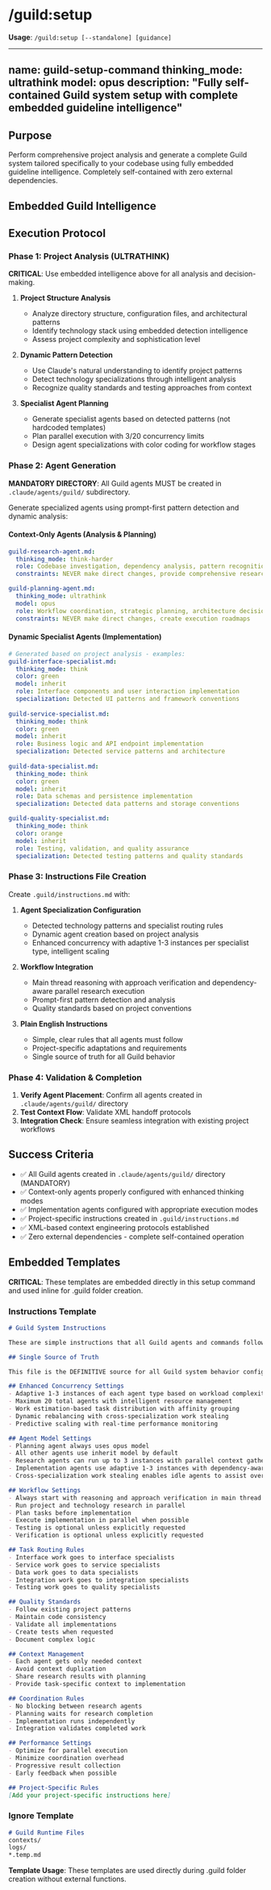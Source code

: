 # /guild:setup

**Usage**: `/guild:setup [--standalone] [guidance]`

---
name: guild-setup-command
thinking_mode: ultrathink
model: opus
description: "Fully self-contained Guild system setup with complete embedded guideline intelligence"
---

## Purpose

Perform comprehensive project analysis and generate a complete Guild system tailored specifically to your codebase using fully embedded guideline intelligence. Completely self-contained with zero external dependencies.

## Embedded Guild Intelligence

<!-- INJECT:system-principles -->

<!-- INJECT:agent-architecture -->

<!-- INJECT:workflow-intelligence -->

<!-- INJECT:context-engineering -->

<!-- INJECT:technology-detection -->

## Execution Protocol

### Phase 1: Project Analysis (ULTRATHINK)

**CRITICAL**: Use embedded intelligence above for all analysis and decision-making.

1. **Project Structure Analysis**
   - Analyze directory structure, configuration files, and architectural patterns
   - Identify technology stack using embedded detection intelligence
   - Assess project complexity and sophistication level

2. **Dynamic Pattern Detection**
   - Use Claude's natural understanding to identify project patterns
   - Detect technology specializations through intelligent analysis
   - Recognize quality standards and testing approaches from context

3. **Specialist Agent Planning**
   - Generate specialist agents based on detected patterns (not hardcoded templates)
   - Plan parallel execution with 3/20 concurrency limits
   - Design agent specializations with color coding for workflow stages

### Phase 2: Agent Generation

**MANDATORY DIRECTORY**: All Guild agents MUST be created in `.claude/agents/guild/` subdirectory.

Generate specialized agents using prompt-first pattern detection and dynamic analysis:

#### Context-Only Agents (Analysis & Planning)
```yaml
guild-research-agent.md:
  thinking_mode: think-harder
  role: Codebase investigation, dependency analysis, pattern recognition
  constraints: NEVER make direct changes, provide comprehensive research context

guild-planning-agent.md:
  thinking_mode: ultrathink
  model: opus
  role: Workflow coordination, strategic planning, architecture decisions
  constraints: NEVER make direct changes, create execution roadmaps
```

#### Dynamic Specialist Agents (Implementation)
```yaml
# Generated based on project analysis - examples:
guild-interface-specialist.md:
  thinking_mode: think
  color: green
  model: inherit
  role: Interface components and user interaction implementation
  specialization: Detected UI patterns and framework conventions
  
guild-service-specialist.md:
  thinking_mode: think
  color: green
  model: inherit
  role: Business logic and API endpoint implementation
  specialization: Detected service patterns and architecture
  
guild-data-specialist.md:
  thinking_mode: think
  color: green
  model: inherit
  role: Data schemas and persistence implementation
  specialization: Detected data patterns and storage conventions

guild-quality-specialist.md:
  thinking_mode: think
  color: orange
  model: inherit
  role: Testing, validation, and quality assurance
  specialization: Detected testing patterns and quality standards
```

### Phase 3: Instructions File Creation

Create `.guild/instructions.md` with:

1. **Agent Specialization Configuration**
   - Detected technology patterns and specialist routing rules
   - Dynamic agent creation based on project analysis
   - Enhanced concurrency with adaptive 1-3 instances per specialist type, intelligent scaling

2. **Workflow Integration**
   - Main thread reasoning with approach verification and dependency-aware parallel research execution
   - Prompt-first pattern detection and analysis
   - Quality standards based on project conventions

3. **Plain English Instructions**
   - Simple, clear rules that all agents must follow
   - Project-specific adaptations and requirements
   - Single source of truth for all Guild behavior

### Phase 4: Validation & Completion

1. **Verify Agent Placement**: Confirm all agents created in `.claude/agents/guild/` directory
2. **Test Context Flow**: Validate XML handoff protocols
3. **Integration Check**: Ensure seamless integration with existing project workflows

## Success Criteria

- ✅ All Guild agents created in `.claude/agents/guild/` directory (MANDATORY)
- ✅ Context-only agents properly configured with enhanced thinking modes
- ✅ Implementation agents configured with appropriate execution modes
- ✅ Project-specific instructions created in `.guild/instructions.md`
- ✅ XML-based context engineering protocols established
- ✅ Zero external dependencies - complete self-contained operation

## Embedded Templates

**CRITICAL**: These templates are embedded directly in this setup command and used inline for .guild folder creation.

### Instructions Template

```markdown
# Guild System Instructions

These are simple instructions that all Guild agents and commands follow.

## Single Source of Truth

This file is the DEFINITIVE source for all Guild system behavior configuration. All commands, agents, and workflows must read and strictly follow these instructions.

## Enhanced Concurrency Settings
- Adaptive 1-3 instances of each agent type based on workload complexity
- Maximum 20 total agents with intelligent resource management
- Work estimation-based task distribution with affinity grouping  
- Dynamic rebalancing with cross-specialization work stealing
- Predictive scaling with real-time performance monitoring

## Agent Model Settings
- Planning agent always uses opus model
- All other agents use inherit model by default
- Research agents can run up to 3 instances with parallel context gathering
- Implementation agents use adaptive 1-3 instances with dependency-aware scheduling  
- Cross-specialization work stealing enables idle agents to assist overloaded specialists

## Workflow Settings
- Always start with reasoning and approach verification in main thread
- Run project and technology research in parallel
- Plan tasks before implementation
- Execute implementation in parallel when possible
- Testing is optional unless explicitly requested
- Verification is optional unless explicitly requested

## Task Routing Rules
- Interface work goes to interface specialists
- Service work goes to service specialists
- Data work goes to data specialists
- Integration work goes to integration specialists
- Testing work goes to quality specialists

## Quality Standards
- Follow existing project patterns
- Maintain code consistency
- Validate all implementations
- Create tests when requested
- Document complex logic

## Context Management
- Each agent gets only needed context
- Avoid context duplication
- Share research results with planning
- Provide task-specific context to implementation

## Coordination Rules
- No blocking between research agents
- Planning waits for research completion
- Implementation runs independently
- Integration validates completed work

## Performance Settings
- Optimize for parallel execution
- Minimize coordination overhead
- Progressive result collection
- Early feedback when possible

## Project-Specific Rules
[Add your project-specific instructions here]
```

### Ignore Template

```markdown
# Guild Runtime Files
contexts/
logs/
*.temp.md
```

**Template Usage**: These templates are used directly during .guild folder creation without external functions.